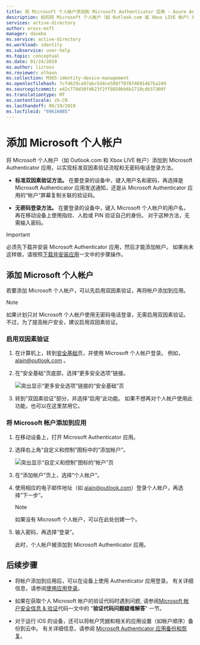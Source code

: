 ```yaml
---
title: 将 Microsoft 个人帐户添加到 Microsoft Authenticator 应用 - Azure Active Directory | Microsoft Docs
description: 如何将 Microsoft 个人帐户（如 Outlook.com 或 Xbox LIVE 帐户）添加到 Microsoft Authenticator 应用，以进行双因素验证。
services: active-directory
author: eross-msft
manager: daveba
ms.service: active-directory
ms.workload: identity
ms.subservice: user-help
ms.topic: conceptual
ms.date: 01/24/2019
ms.author: lizross
ms.reviewer: olhaun
ms.collection: M365-identity-device-management
ms.openlocfilehash: 7cf4629ca97abc5d4ce508f7078f4691467ba249
ms.sourcegitcommit: e42c778d38fd623f2ff8850bb6b1718cdb37309f
ms.translationtype: MT
ms.contentlocale: zh-CN
ms.lasthandoff: 08/19/2019
ms.locfileid: "69616085"
---
```

# <a name="add-your-personal-microsoft-accounts"></a>添加 Microsoft 个人帐户

将 Microsoft 个人帐户（如 Outlook.com 和 Xbox LIVE 帐户）添加到 Microsoft Authenticator 应用，以实现标准双因素验证流程和无密码电话登录方法。

- **标准双因素验证方法。** 在要登录的设备中，键入用户名和密码，再选择是 Microsoft Authenticator 应用发送通知，还是从 Microsoft Authenticator 应用的“帐户”屏幕复制关联的验证码。

- **无密码登录方法。** 在要登录的设备中，键入 Microsoft 个人帐户的用户名，再在移动设备上使用指纹、人脸或 PIN 验证自己的身份。 对于这种方法，无需输入密码。

>[!Important]
>必须先下载并安装 Microsoft Authenticator 应用，然后才能添加帐户。 如果尚未这样做，请按照[下载并安装应用](user-help-auth-app-download-install.md)一文中的步骤操作。

## <a name="add-your-personal-microsoft-account"></a>添加 Microsoft 个人帐户

若要添加 Microsoft 个人帐户，可以先启用双因素验证，再将帐户添加到应用。

>[!Note]
>如果计划只对 Microsoft 个人帐户使用无密码电话登录，无需启用双因素验证。 不过，为了提高帐户安全，建议启用双因素验证。

### <a name="turn-on-two-factor-verification"></a>启用双因素验证

1. 在计算机上，转到[安全基础](https://account.microsoft.com/security)页，并使用 Microsoft 个人帐户登录。 例如， alain@outlook.com 。

2. 在“安全基础”页底部，选择“更多安全选项”链接。

    ![突出显示“更多安全选项”链接的“安全基础”页](./media/user-help-auth-app-add-personal-ms-account/more-security-options-link.png)

3. 转到“双因素验证”部分，并选择“启用”此功能。 如果不想再对个人帐户使用此功能，也可以在这里禁用它。

### <a name="add-your-microsoft-account-to-the-app"></a>将 Microsoft 帐户添加到应用

1. 在移动设备上，打开 Microsoft Authenticator 应用。

2. 选择右上角“自定义和控制”图标中的“添加帐户”。

    ![突出显示“自定义和控制”图标的“帐户”页](./media/user-help-auth-app-add-personal-ms-account/customize-and-control-icon.png)

3. 在“添加帐户”页上，选择“个人帐户”。

4. 使用相应的电子邮件地址（如 alain@outlook.com）登录个人帐户，再选择“下一步”。

    >[!Note]
    >如果没有 Microsoft 个人帐户，可以在此处创建一个。

5. 输入密码，再选择“登录”。

    此时，个人帐户被添加到 Microsoft Authenticator 应用。

## <a name="next-steps"></a>后续步骤

- 将帐户添加到应用后，可以在设备上使用 Authenticator 应用登录。 有关详细信息，请参阅[使用应用登录](user-help-auth-app-sign-in.md)。

- 如果在获取个人 Microsoft 帐户的验证代码时遇到问题, 请参阅[Microsoft 帐户安全信息 & 验证](https://support.microsoft.com/help/12428/microsoft-account-security-info-verification-codes)代码一文中的 "**验证代码问题疑难解答**" 一节。

- 对于运行 iOS 的设备，还可以将帐户凭据和相关的应用设置（如帐户顺序）备份到云中。 有关详细信息，请参阅 [Microsoft Authenticator 应用备份和恢复](user-help-auth-app-backup-recovery.md)。
